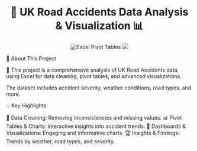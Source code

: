 <h1 align="center">🚗 UK Road Accidents Data Analysis & Visualization 📊</h1>

<p align="center">
    <img src="https://img.shields.io/badge/Excel-Pivot%20Tables-green?style=for-the-badge&logo=microsoft-excel" alt="Excel Pivot Tables">
    <img src="https://img.shields.io/badge/Visualization-Charts-orange?style=for-the-badge">
</p>

<p align="center">

📖 About This Project

🚀 This project is a comprehensive analysis of UK Road Accidents data, using Excel for data cleaning, pivot tables, and advanced visualizations. 

The dataset includes accident severity, weather conditions, road types, and more.

💡 Key Highlights:

🧹 Data Cleaning: Removing inconsistencies and missing values.
📊 Pivot Tables & Charts: Interactive insights into accident trends.
🎨 Dashboards & Visualizations: Engaging and informative charts.
🏆 Insights & Findings: Trends by weather, road types, and severity.

</p>

